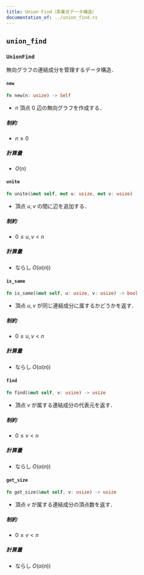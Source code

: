 ```yaml
---
title: Union Find（素集合データ構造）
documentation_of: ../union_find.rs
---
```


## `union_find`

### `UnionFind`
無向グラフの連結成分を管理するデータ構造．

#### `new`
```rust
fn new(n: usize) -> Self
```
- $n$ 頂点 $0$ 辺の無向グラフを作成する．
##### 制約
- $n\geq 0$

##### 計算量
- $O(n)$

#### `unite`
```rust
fn unite(&mut self, mut u: usize, mut v: usize)
```
- 頂点 $u, v$ の間に辺を追加する．

##### 制約
- $0\leq u, v < n$

##### 計算量
- ならし $O(\alpha(n))$

#### `is_same`
```rust
fn is_same(&mut self, u: usize, v: usize) -> bool
```
- 頂点 $u, v$ が同じ連結成分に属するかどうかを返す．

##### 制約
- $0\leq u, v < n$

##### 計算量
- ならし $O(\alpha(n))$

#### `find`
```rust
fn find(&mut self, v: usize) -> usize
```
- 頂点 $v$ が属する連結成分の代表元を返す．

##### 制約
- $0\leq v < n$

##### 計算量
- ならし $O(\alpha(n))$

#### `get_size`
```rust
fn get_size(&mut self, v: usize) -> usize
```
- 頂点 $v$ が属する連結成分の頂点数を返す．

##### 制約
- $0\leq v < n$

##### 計算量
- ならし $O(\alpha(n))$

